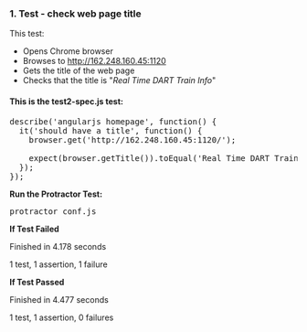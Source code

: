 ### 1. Test - check web page title ###

This test:

- Opens Chrome browser 
- Browses to http://162.248.160.45:1120
- Gets the title of the web page
- Checks that the title is "_Real Time DART Train Info_"

#### This is the test2-spec.js test:
<pre>
describe('angularjs homepage', function() {
  it('should have a title', function() {
    browser.get('http://162.248.160.45:1120/');

    expect(browser.getTitle()).toEqual('Real Time DART Train Info');
  });
});
</pre>


__Run the Protractor Test:__

<pre>protractor conf.js</pre>



__If Test Failed__

Finished in 4.178 seconds

1 test, 1 assertion, 1 failure


__If Test Passed__

Finished in 4.477 seconds

1 test, 1 assertion, 0 failures
